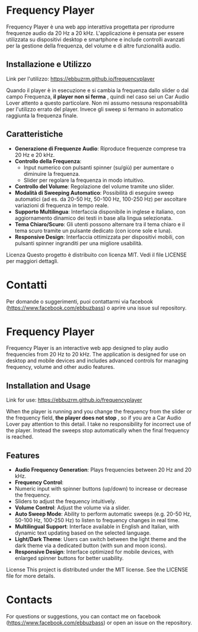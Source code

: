 # Frequency Player

Frequency Player è una web app interattiva progettata per riprodurre frequenze audio da 20 Hz a 20 kHz. 
L'applicazione è pensata per essere utilizzata su dispositivi desktop e smartphone e include controlli avanzati per la gestione della frequenza, del volume e di altre funzionalità audio.

## Installazione e Utilizzo 
Link per l'utilizzo: https://ebbuzrm.github.io/frequencyplayer

Quando il player è in esecuzione e si cambia la frequenza dallo slider o dal campo Frequenza, **il player non si ferma** , quindi nel caso sei un Car Audio Lover attento a questo particolare. Non mi assumo nessuna responsabilità per l'utilizzo errato del player.
Invece gli sweep si fermano in automatico raggiunta la frequenza finale.

## Caratteristiche

- **Generazione di Frequenze Audio**: Riproduce frequenze comprese tra 20 Hz e 20 kHz.
- **Controllo della Frequenza**: 
  - Input numerico con pulsanti spinner (su/giù) per aumentare o diminuire la frequenza.
  - Slider per regolare la frequenza in modo intuitivo.
- **Controllo del Volume**: Regolazione del volume tramite uno slider.
- **Modalità di Sweeping Automatico**: Possibilità di eseguire sweep automatici (ad es. da 20-50 Hz, 50-100 Hz, 100-250 Hz) per ascoltare variazioni di frequenza in tempo reale.
- **Supporto Multilingua**: Interfaccia disponibile in inglese e italiano, con aggiornamento dinamico dei testi in base alla lingua selezionata.
- **Tema Chiaro/Scuro**: Gli utenti possono alternare tra il tema chiaro e il tema scuro tramite un pulsante dedicato (con icone sole e luna).
- **Responsive Design**: Interfaccia ottimizzata per dispositivi mobili, con pulsanti spinner ingranditi per una migliore usabilità.   

Licenza
Questo progetto è distribuito con licenza MIT. Vedi il file LICENSE per maggiori dettagli.

# Contatti
Per domande o suggerimenti, puoi contattarmi via facebook (https://www.facebook.com/ebbuzbass) o aprire una issue sul repository.


# Frequency Player

Frequency Player is an interactive web app designed to play audio frequencies from 20 Hz to 20 kHz.
The application is designed for use on desktop and mobile devices and includes advanced controls for managing frequency, volume and other audio features.

## Installation and Usage

Link for use: https://ebbuzrm.github.io/frequencyplayer

When the player is running and you change the frequency from the slider or the frequency field, **the player does not stop** , so if you are a Car Audio Lover pay attention to this detail.
I take no responsibility for incorrect use of the player.
Instead the sweeps stop automatically when the final frequency is reached.

## Features

- **Audio Frequency Generation**: Plays frequencies between 20 Hz and 20 kHz.
- **Frequency Control**:
- Numeric input with spinner buttons (up/down) to increase or decrease the frequency.
- Sliders to adjust the frequency intuitively.
- **Volume Control**: Adjust the volume via a slider.
- **Auto Sweep Mode**: Ability to perform automatic sweeps (e.g. 20-50 Hz, 50-100 Hz, 100-250 Hz) to listen to frequency changes in real time.
- **Multilingual Support**: Interface available in English and Italian, with dynamic text updating based on the selected language.
- **Light/Dark Theme**: Users can switch between the light theme and the dark theme via a dedicated button (with sun and moon icons).
- **Responsive Design**: Interface optimized for mobile devices, with enlarged spinner buttons for better usability.

License
This project is distributed under the MIT license. See the LICENSE file for more details.

# Contacts
For questions or suggestions, you can contact me on facebook (https://www.facebook.com/ebbuzbass) or open an issue on the repository.

